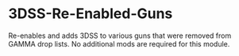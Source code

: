 # 3DSS-Re-Enabled-Guns

Re-enables and adds 3DSS to various guns that were removed from GAMMA drop lists. No additional mods are required for this module.

